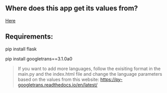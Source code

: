 ## Where does this app get its values from?

[Here](https://effectivelanguagelearning.com/language-guide/language-difficulty/)

## Requirements: 

pip install flask

pip install googletrans==3.1.0a0

> If you want to add more languages, follow the exisiting format in the main.py and the index.html file and change the language parameters based on the values from this website: https://py-googletrans.readthedocs.io/en/latest/
